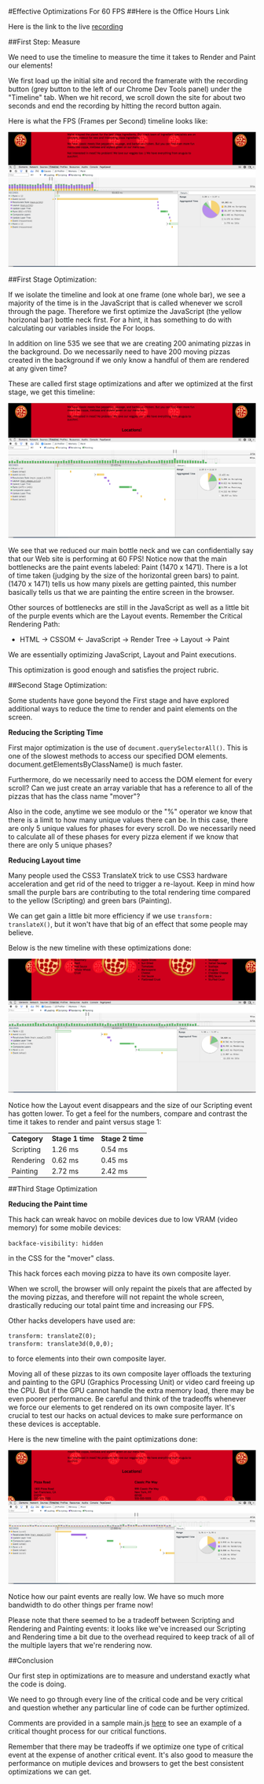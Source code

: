 #Effective Optimizations For 60 FPS 
##Here is the Office Hours Link

Here is the link to the live [recording](https://plus.google.com/events/c8eah6f0d0t9eretebpm7dqi0ok?authkey=CKaNhtb0quvqKA)

##First Step: Measure

We need to use the timeline to measure the time it takes to Render and Paint our elements!

We first load up the initial site and record the framerate with the recording button (grey button to the left of our Chrome Dev Tools panel) under the "Timeline" tab. When we hit record, we scroll down the site for about two seconds and end the recording by hitting the record button again.

Here is what the FPS (Frames per Second) timeline looks like:

![image](initial_timeline.png)

##First Stage Optimization:

If we isolate the timeline and look at one frame (one whole bar), we see a majority of the time is in the JavaScript that is called whenever we scroll through the page. Therefore we first optimize the JavaScript (the yellow horizonal bar) bottle neck first. For a hint, it has something to do with calculating our variables inside the For loops.

In addition on line 535 we see that we are creating 200 animating pizzas in the background. Do we necessarily need to have 200 moving pizzas created in the background if we only know a handful of them are rendered at any given time?

These are called first stage optimizations and after we optimized at the first stage, we get this timeline:

![image](stage1_timeline.png)

We see that we reduced our main bottle neck and we can confidentially say that our Web site is performing at 60 FPS! Notice now that the main bottlenecks are the paint events labeled: Paint (1470 x 1471). There is a lot of time taken (judging  by the size of the horizontal green bars) to paint. (1470 x 1471) tells us how many pixels are getting painted, this number basically tells us that we are painting the entire screen in the browser.

Other sources of bottlenecks are still in the JavaScript as well as a little bit of the purple events which are the Layout events. Remember the Critical Rendering Path:

* HTML -> CSSOM <- JavaScript -> Render Tree -> Layout -> Paint

We are essentially optimizing JavaScript, Layout and Paint executions.

This optimization is good enough and satisfies the project rubric.

##Second Stage Optimization:

Some students have gone beyond the First stage and have explored additional ways to reduce the time to render and paint elements on the screen.

**Reducing the Scripting Time**

First major optimization is the use of `document.querySelectorAll()`. This is one of the slowest methods to access our specified DOM elements. document.getElementsByClassName() is much faster.

Furthermore, do we necessarily need to access the DOM element for every scroll? Can we just create an array variable that has a reference to all of the pizzas that has the class name "mover"?

Also in the code, anytime we see modulo or the "%" operator we know that there is a limit to how many unique values there can be. In this case, there are only 5 unique values for phases for every scroll. Do we necessarily need to calculate all of these phases for every pizza element if we know that there are only 5 unique phases?

**Reducing Layout time**

Many people used the CSS3 TranslateX trick to use CSS3 hardware acceleration and get rid of the need to trigger a re-layout. Keep in mind how small the purple bars are contributing to the total rendering time compared to the yellow (Scripting) and green bars (Painting). 

We can get gain a little bit more efficiency if we use `transform: translateX()`, but it won't have that big of an effect that some people may believe.

Below is the new timeline with these optimizations done:

![image](stage2_timeline.png)

Notice how the Layout event disappears and the size of our Scripting event has gotten lower. To get a feel for the numbers, compare and contrast the time it takes to render and paint versus stage 1:

<table>
<tr>
  <td><b>Category</b></td>
  <td><b>Stage 1 time</b></td>
  <td><b>Stage 2 time</b></td>
</tr>
<tr>
  <td>Scripting</td>
  <td>1.26 ms</td>
  <td>0.54 ms</td>
</tr>
<tr>
  <td>Rendering</td>
  <td>0.62 ms</td>
  <td>0.45 ms</td>
</tr>
<tr>
  <td>Painting</td>
  <td>2.72 ms</td>
  <td>2.42 ms</td>
</tr>
</table>

##Third Stage Optimization

**Reducing the Paint time**

This hack can wreak havoc on mobile devices due to low VRAM (video memory) for some mobile devices:

`backface-visibility: hidden`

in the CSS for the "mover" class.

This hack forces each moving pizza to have its own composite layer.

When we scroll, the browser will only repaint the pixels that are affected by the moving pizzas, and therefore will not repaint the whole screen, drastically reducing our total paint time and increasing our FPS.

Other hacks developers have used are:

```
transform: translateZ(0);
transform: translate3d(0,0,0);
```

to force elements into their own composite layer.

Moving all of these pizzas to its own composite layer offloads the texturing and painting to the GPU (Graphics Processing Unit) or video card freeing up the CPU. But if the GPU cannot handle the extra memory load, there may be even poorer performance. Be careful and think of the tradeoffs whenever we force our elements to get rendered on its own composite layer. It's crucial to test our hacks on actual devices to make sure performance on these devices is acceptable.

Here is the new timeline with the paint optimizations done:

![image](stage3_timeline.png)

Notice how our paint events are really low. We have so much more bandwidth to do other things per frame now!

Please note that there seemed to be a tradeoff between Scripting and Rendering and Painting events: it looks like we've increased our Scripting and Rendering time a bit due to the overhead required to keep track of all of the multiple layers that we're rendering now.

##Conclusion

Our first step in optimizations are to measure and understand exactly what the code is doing.

We need to go through every line of the critical code and be very critical and question whether any particular line of code can be further optimized.

Comments are provided in a sample main.js [here](main.js) to see an example of a critical thought process for our critical functions.

Remember that there may be tradeoffs if we optimize one type of critical event at the expense of another critical event. It's also good to measure the performance on mutiple devices and browsers to get the best consistent optimizations we can get.
